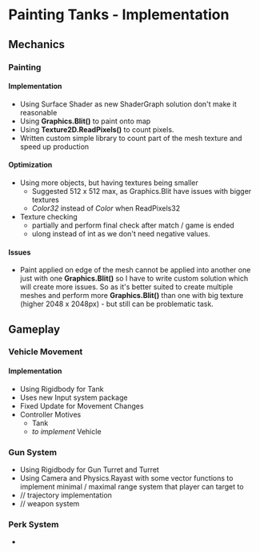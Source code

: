 # Painting Tanks - Implementation
## Mechanics
### Painting
#### Implementation
- Using Surface Shader as new ShaderGraph solution don't make it reasonable
- Using **Graphics.Blit()** to paint onto map
- Using **Texture2D.ReadPixels()** to count pixels.
- Written custom simple library to count part of the mesh texture and speed up production 
#### Optimization
- Using more objects, but having textures being smaller
  - Suggested 512 x 512 max, as Graphics.Blit have issues with bigger textures
  - *Color32* instead of *Color* when ReadPixels32
- Texture checking 
  - partially and perform final check after match / game is ended
  - ulong instead of int as we don't need negative values.

#### Issues
- Paint applied on edge of the mesh cannot be applied into another one just with one **Graphics.Blit()** so I have to write custom solution which will create more issues. So as it's better suited to create multiple meshes and perform more **Graphics.Blit()** than one with big texture (higher 2048 x 2048px) - but still can be problematic task.

## Gameplay
### Vehicle Movement
#### Implementation
- Using Rigidbody for Tank
- Uses new Input system package
- Fixed Update for Movement Changes
- Controller Motives
  - Tank 
  - *to implement* Vehicle

### Gun System
- Using Rigidbody for Gun Turret and Turret
- Using Camera and Physics.Rayast with some vector functions to implement minimal / maximal range system that player can target to
- // trajectory implementation
- // weapon system

### Perk System
- 



